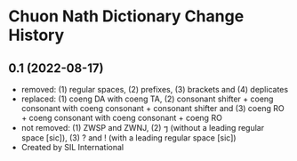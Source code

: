 Chuon Nath Dictionary Change History
====================

0.1 (2022-08-17)
----------------
* removed: (1) regular spaces, (2) prefixes, (3) brackets and (4) deplicates
* replaced: (1) coeng DA with coeng TA, (2) consonant shifter + coeng consonant with coeng consonant + consonant shifter and (3) coeng RO + coeng consonant with coeng consonant + coeng RO
* not removed: (1) ZWSP and ZWNJ, (2) ៗ (without a leading regular space [sic]), (3) ? and ! (with a leading regular space [sic])
* Created by SIL International
